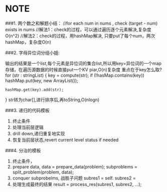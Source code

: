 # NOTE

  
###1. 两个数之和解题小结：
//for each num in nums , check (target - num) exists in nums
//解法1：check的过程，可以通过遍历逐个元素解决,复杂度O(n^2)
//解法2：check的过程，用hashMap解决, 只要put了每个num，两次hashMap，复杂度O(n)

###2. 字母异位词分组小姐:

输出的结果是一个list,每个元素是异位词的集合list,所以用key=异位词的一个map存储，在遍历源数据的时候直接put一个KV piar,O(n)复杂度
重点在于key怎么取?
for (str : stringList) {
	key = compute(str);
	if (!hasMap.contains(key)) hashMap.put(key, new ArrayList());
	
	hashMap.get(key).add(str);
    	
}
str转为char[],进行排序后,再toString,O(nlogn)

###3. 递归的代码模板

1. 终止条件
2. 处理当前层逻辑
3. drill down,递归重复地实现
4. 恢复当前层状态,revert current level status if needed

###4. 分治的模板

1. 终止条件，
2. prepare data,
data = prepare_data(problem);
subproblems = split_problem(problem, data);
3. conquer subprobelms, 战胜子问题
subres1 = self.
subres2 = 
4. 处理生成最终的结果
result = process_res(subres1, subres2, ...);
